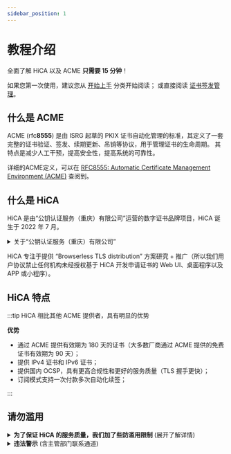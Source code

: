 ```yaml
---
sidebar_position: 1
---
```


# 教程介绍

全面了解 HiCA 以及 ACME **只需要 15 分钟**！

如果您第一次使用，建议您从 [开始上手](/docs/category/开始上手) 分类开始阅读； 或直接阅读 [证书签发管理](/docs/category/证书签发管理)。

## 什么是 ACME

ACME (rfc**8555**) 是由 ISRG 起草的 PKIX 证书自动化管理的标准，其定义了一套完整的证书验证、签发、续期更新、吊销等协议，用于管理证书的生命周期。
其特点是减少人工干预，提高安全性，提高系统的可靠性。

详细的ACME定义，可以在 [RFC8555: Automatic Certificate Management Environment (ACME)](https://tools.ietf.org/html/rfc8555) 查阅到。

## 什么是 HiCA

HiCA 是由“公钥认证服务（重庆）有限公司”运营的数字证书品牌项目，HiCA 诞生于 2022 年 7 月。

<details>
<summary>关于“公钥认证服务（重庆）有限公司”</summary>

- 成立于: <b>2022 年 7 月 5 日</b>
- 注册号: <b>91500108MAACDXG09T</b>
- 注册资本: <b>100 万</b>
- 注册地: <b>重庆</b>
- 主营业务:
  1. <b>证书(HTTPS证书、代码签名）零售</b>
  2. <b>证书自动化</b>
  3. <b>ePKI (enterprise PKI)</b>
  4. <b>mPKI (managed PKI)</b>
  5. <b>subCA (CA品牌定制)</b>
  6. <b>TLS 数字证书批发业务 (免费给经销商提供销售站 + ACME 接入服务，零代码接入！)</b>

</details>

HiCA 专注于提供 “Browserless TLS distribution” 方案研究 + 推广（所以我们用户协议禁止任何机构未经授权基于 HiCA 开发申请证书的 Web UI、桌面程序以及 APP 或小程序）。

## HiCA 特点

:::tip HiCA 相比其他 ACME 提供者，具有明显的优势

**优势**

- 通过 ACME 提供有效期为 180 天的证书（大多数厂商通过 ACME 提供的免费证书有效期为 90 天）；
- 提供 IPv4 证书和 IPv6 证书；
- 提供国内 OCSP，具有更高合规性和更好的服务质量（TLS 握手更快）；
- 订阅模式支持一次付款多次自动化续签；

:::

## 请勿滥用

<details>
<summary>
<b>为了保证 HiCA 的服务质量，我们加了些防滥用限制</b> (展开了解详情)
</summary>

:::info **以下是条款限制**，具体请见我们的 [用户协议](/EULA)。

- 只能使用 `acme.sh` 申请数字证书，不得使用 GUI 且暂不支持其它ACME客户端访问 `https://acme.hi.cn` 的任何服务！
- 不利用本服务从事Web入侵防护、CC防护等防护售卖业务！
- 不得将数字证书服务各个部分分开用于任何目的！
- 除重庆公钥明示许可外，不得修改、翻译、改编、出租、转许可、在信息网络上传播或转让重庆公钥提供的软件，也不得逆向工程、反编译或试图以其他方式发现重庆公钥提供的软件的源代码！
- 若重庆公钥的服务涉及第三方软件之许可使用的，您同意遵守相关的许可协议的约束！
- 您利用数字证书服务进行防护的业务须为正常的商业、科研等符合国家法律规定的业务，不得用于从事任何非法业务，包括但不限于:
  - 违反国家规定的政治宣传和/或新闻；
  - 涉及国家秘密和/或安全；
  - 封建迷信和/或淫秽、色情和/或教唆犯罪；
  - 博彩有奖、赌博游戏、“私服”、“外挂”等非法互联网出版活动；
  - 违反国家民族和宗教政策；
  - 妨碍互联网运行安全；
  - 侵害他人合法权益和/或其他有损于社会秩序、社会治安、公共道德的活动；
  - 其他违反法律法规、部门规章或国家政策的内容。
- 不建立或利用有关设备、配置运行与所购服务无关的程序或进程，或者故意编写恶意代码导致大量占用重庆公钥云计算资源中的服务器内存、CPU或者网络带宽资源，给重庆公钥云平台或者重庆公钥的其他用户的网络、服务器（包括但不限于本地及外地和国际的网络、服务器等）、产品/应用等带来严重的负荷，影响重庆公钥与国际互联网或者重庆公钥与特定网络、服务器及重庆公钥内部的通畅联系，或者导致重庆公钥平台产品与服务或者重庆公钥的其他用户网站所在的服务器宕机、死机或者用户基于平台的产品/应用不可访问等！
- 不进行任何破坏或试图破坏网络安全的行为（包括但不限于钓鱼，黑客，网络诈骗，网站或空间中含有或涉嫌散播：病毒、木马、恶意代码，及通过虚拟服务器对其他网站、服务器进行涉嫌攻击行为如扫描、嗅探、ARP欺骗、DDoS等）！
- 不进行任何改变或试图改变重庆公钥提供的系统配置或破坏系统安全的行为！

:::

:::info **以下是证书限制**

- 您需要为超过 10 条的多域名付费；
- 您需要为超过 1 条的通配符付费，但免费证书里 1 张证书可以包含 `*.` + `@`；
- 您需要为超过 1 条 IP 地址付费；
- 通配符和普通域名、IP 地址混合需要付费；
- IDN 域名需要付费；
- (哪怕付费也如此) 不支持 `.ru`、`.by`、`.su` 域名（合作厂家 `DigiCert`、`Sectigo`、`Certum` 对俄罗斯、白俄罗斯禁运）；
- IPv6 、`.onion` 有效期90天（CA限制，哪怕付费也如此）；

目前 ECDSA 支持以下曲线算法：
  - `secp256r1`: 使用 `acme.sh --issue -d <您的域名们...> --keylength ec-256 --server https://acme.hi.cn/directory`；
  - `secp384r1`: 使用 `acme.sh --issue -d <您的域名们...> --keylength ec-384 --server https://acme.hi.cn/directory`；
  - 其他曲线暂不支持，例如 `secp521r1`。

目前 RSA 支持以下长度：
  - `rsa 2048`: 默认不带 `--keylength` 或者使用 `acme.sh --issue -d <您的域名们...> --keylength 2048 --server https://acme.hi.cn/directory`；
  - `rsa 4096`: 使用 `acme.sh --issue -d <您的域名们...> --keylength 4096 --server https://acme.hi.cn/directory`；

注意，只有 rsa 2048 是免费的，其他 keylength / curve 的需求是付费的。
:::

:::note 以下是**软限制**，只会阻止新下单操作**不会屏蔽**

- 单个 IP、设备每 24 小时可以签发成功 5 张 `valid` 且未过期的 SSL 证书；
- 单个主域名累计可以签发 50 张 `valid` 且未过期的 SSL 证书；
- 单个 IP、设备、主域名每周允许 100 个待验证（`processing`）的证书；`proessing` 的请求会在下单后 168 个小时后过期；

:::

:::caution 以下是 QoS 限制，***会屏蔽***

- 单个 IP、设备每 1 秒允许请求不超 20 次；
- 单个 IP、设备每 5 秒允许请求不超 60 次；
- 单个 IP、设备每 60 秒允许请求不超 500 次；

配额超出策略：
  - 超出 `429 Too Frequency` 的错误；
  - 24 小时内触发 10 次视为严重滥用，会被 WAF 网关屏蔽 168 小时（7日）；
:::

</details>

<details>

<summary><b>违法警示</b> (含主管部门联系通道)</summary>

:::danger 违法警示

据《网络安全法》以及各地预防和打击电信诈骗网络犯罪案件的若干意见，当有必要时，公钥基础设施（重庆）服务有限公司有义务配合公安机关、电信主管部门、网络信息管理等有关部门，对滥用我司免费产品、服务的账号；将其邮箱、Whois 快照、IP地址以及域名、证书信息等进行报告上交。

若您违反相关法规，您可以会面临：

- 证书被吊销；
- 主流CA、网站联盟、可信数据库拉黑您的站点；
- 公安机关的传讯、拘留、处罚甚至承担刑事责任！

:::

:::tip 主管部门通道

主管部门若需我司尽责义务以配合调查，请用 `.gov.cn` 邮箱发至 `cybercrime-request@corp.hi.cn`；并提供：
- 身份 +可供核实您身份的方式
- 具体情况说明
- 立案函，需印章（例如立案回执、报告）

我司将在中华人民共和国网络安全法允许的框架内配合贵单位的工作。

:::

</details>